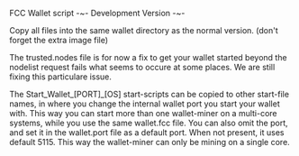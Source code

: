 FCC Wallet script
-~- Development Version -~-

Copy all files into the same wallet directory as the normal version. (don't forget the extra image file)


The trusted.nodes file is for now a fix to get your wallet started beyond the nodelist request fails what seems to occure at some places. We are still fixing this particulare issue.


The Start_Wallet_[PORT]_[OS] start-scripts can be copied to other start-file names, in where you change the internal wallet port you start your wallet with. This way you can start more than one wallet-miner on a multi-core systems, while you use the same wallet.fcc file. You can also omit the port, and set it in the wallet.port file as a default port. When not present, it uses default 5115. This way the wallet-miner can only be mining on a single core.
